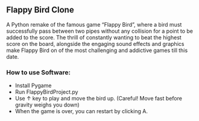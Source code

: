 ## Flappy Bird Clone

A Python remake of the famous game “Flappy Bird”, where a bird must successfully pass between two pipes without any collision for a point to be added to the score. The thrill of constantly wanting to beat the highest score on the board, alongside the engaging sound effects and graphics make Flappy Bird on of the most challenging and addictive games till this date.

### How to use Software:
* Install Pygame
* Run FlappyBirdProject.py
*	Use ↑ key to play and move the bird up. (Careful! Move fast before gravity weighs you down)
*	When the game is over, you can restart by clicking A.
